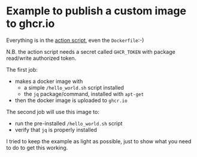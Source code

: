 # Example to publish a custom image to ghcr.io

Everything is in the [action script](https://github.com/tombrus/example-docker-image-publish/blob/main/.github/workflows/build.yaml), even the `Dockerfile`:-)

N.B. the action script needs a secret called `GHCR_TOKEN` with package read/write authorized token.

The first job:
- makes a docker image with
   - a simple `/hello_world.sh` script installed
   - the `jq` package/command, installed with `apt-get`
- then the docker image is uploaded to `ghcr.io`

The second job will use this image to:
- run the pre-installed `/hello_world.sh` script
- verify that `jq` is properly installed

I tried to keep the example as light as possible, just to show what you need to do to get this working.
